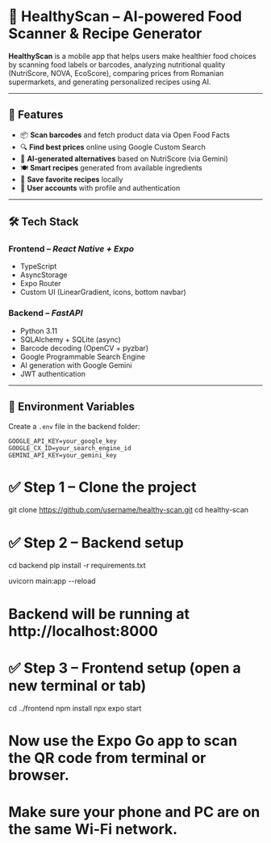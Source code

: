 # 🍏 HealthyScan – AI-powered Food Scanner & Recipe Generator

**HealthyScan** is a mobile app that helps users make healthier food choices by scanning food labels or barcodes, analyzing nutritional quality (NutriScore, NOVA, EcoScore), comparing prices from Romanian supermarkets, and generating personalized recipes using AI.

---

## 🚀 Features

- 📦 **Scan barcodes** and fetch product data via Open Food Facts
- 🔍 **Find best prices** online using Google Custom Search
- 🧠 **AI-generated alternatives** based on NutriScore (via Gemini)
- 🍽️ **Smart recipes** generated from available ingredients
- 🛒 **Save favorite recipes** locally
- 👤 **User accounts** with profile and authentication

---

## 🛠️ Tech Stack

### Frontend – *React Native + Expo*
- TypeScript
- AsyncStorage
- Expo Router
- Custom UI (LinearGradient, icons, bottom navbar)

### Backend – *FastAPI*
- Python 3.11
- SQLAlchemy + SQLite (async)
- Barcode decoding (OpenCV + pyzbar)
- Google Programmable Search Engine
- AI generation with Google Gemini
- JWT authentication

---

## 🔐 Environment Variables

Create a `.env` file in the backend folder:

```env
GOOGLE_API_KEY=your_google_key
GOOGLE_CX_ID=your_search_engine_id
GEMINI_API_KEY=your_gemini_key
```

# ✅ Step 1 – Clone the project
git clone https://github.com/username/healthy-scan.git
cd healthy-scan

# ✅ Step 2 – Backend setup
cd backend
pip install -r requirements.txt

uvicorn main:app --reload
# Backend will be running at http://localhost:8000

# ✅ Step 3 – Frontend setup (open a new terminal or tab)
cd ../frontend
npm install
npx expo start

# Now use the Expo Go app to scan the QR code from terminal or browser.
# Make sure your phone and PC are on the same Wi-Fi network.
